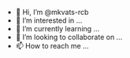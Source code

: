 - 👋 Hi, I’m @mkvats-rcb
- 👀 I’m interested in ...
- 🌱 I’m currently learning ...
- 💞️ I’m looking to collaborate on ...
- 📫 How to reach me ...

<!---
mkvats-rcb/mkvats-rcb is a ✨ special ✨ repository because its `README.md` (this file) appears on your GitHub profile.
You can click the Preview link to take a look at your changes.
--->
